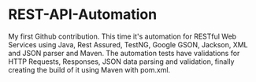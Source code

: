 # REST-API-Automation
My first Github contribution. This time it's automation for RESTful Web Services  using Java, Rest Assured, TestNG, Google GSON, Jackson, XML and JSON parser and Maven. The automation tests have validations for HTTP Requests, Responses, JSON data parsing and validation, finally creating the build of it using Maven with pom.xml.   
